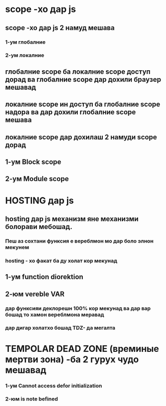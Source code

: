 # scope -хо   дар   js
## scope -хо  дар   js  2 намуд мешава 
 ### 1-ум  глобалние 
  ### 2-ум  локалние 
  ##  глобалние   scope   ба  локалние scope  доступ дорад ва   глобалние   scope  дар дохили браузер мешавад 
   ##  локалние    scope  ин доступ ба глобалние  scope  надора ва  дар дохили  глобалние   scope  мешава 
   ##  локалние    scope  дар дохилаш 2 намуди  scope  дорад

   ## 1-ум Block  scope
   ## 2-ум Module  scope 


 # HOSTING   дар js

##  hosting   дар js механизм яне механизми болорави мебошад.

### Пеш аз сохтани функсия е вереблмон  мо  дар боло  элнон мекунем
 
 ### hosting - хо факат ба ду холат кор мекунад 
 ## 1-ум function diorektion 
 ## 2-юм vereble VAR 
 ### дар функсияи деклорешн 100% кор мекунад ва дар вар бошад то хамон вереблмона меравад 
 ### дар дигар холатхо бошад TDZ- да мегалта 

 # TEMPOLAR DEAD ZONE (времиные мертви зона) -ба 2 гурух чудо мешавад 
 ### 1-ум Сannot access defor initialization
 ### 2-юм is note befined 
 




  
